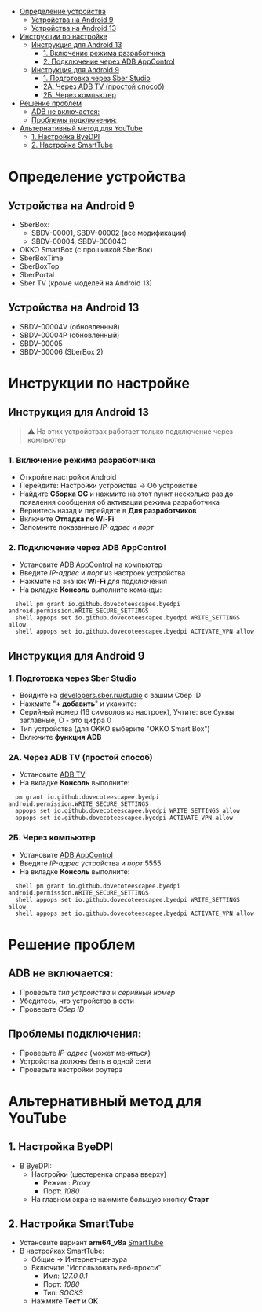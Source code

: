 ﻿- [Определение устройства](#определение-устройства)
  - [Устройства на Android 9](#устройства-на-android-9)
  - [Устройства на Android 13](#устройства-на-android-13)
- [Инструкции по настройке](#инструкции-по-настройке)
  - [Инструкция для Android 13](#инструкция-для-android-13)
    - [1. Включение режима разработчика](#1-включение-режима-разработчика)
    - [2. Подключение через ADB AppControl](#2-подключение-через-adb-appcontrol)
  - [Инструкция для Android 9](#инструкция-для-android-9)
    - [1. Подготовка через Sber Studio](#1-подготовка-через-sber-studio)
    - [2А. Через ADB TV (простой способ)](#2а-через-adb-tv-простой-способ)
    - [2Б. Через компьютер](#2б-через-компьютер)
- [Решение проблем](#решение-проблем)
  - [ADB не включается:](#adb-не-включается)
  - [Проблемы подключения:](#проблемы-подключения)
- [Альтернативный метод для YouTube](#альтернативный-метод-для-youtube)
  - [1. Настройка ByeDPI](#1-настройка-byebyedpi)
  - [2. Настройка SmartTube](#2-настройка-smarttube)

# Определение устройства

## Устройства на Android 9

- SberBox:
  - SBDV-00001, SBDV-00002 (все модификации)
  - SBDV-00004, SBDV-00004C
- OKKO SmartBox (с прошивкой SberBox)
- SberBoxTime
- SberBoxTop
- SberPortal
- Sber TV (кроме моделей на Android 13)

## Устройства на Android 13

- SBDV-00004V (обновленный)
- SBDV-00004Р (обновленный)
- SBDV-00005
- SBDV-00006 (SberBox 2)

# Инструкции по настройке

## Инструкция для Android 13

> ⚠️ На этих устройствах работает только подключение через компьютер

### 1. Включение режима разработчика

- Откройте настройки Android
- Перейдите: Настройки устройства → Об устройстве
- Найдите **Сборка ОС** и нажмите на этот пункт несколько раз до появления сообщения об активации режима разработчика
- Вернитесь назад и перейдите в **Для разработчиков**
- Включите **Отладка по Wi-Fi**
- Запомните показанные *IP-адрес* и *порт*

### 2. Подключение через ADB AppControl

- Установите [ADB AppControl](https://adbappcontrol.com/ru/#download) на компьютер
- Введите *IP-адрес* и *порт* из настроек устройства
- Нажмите на значок **Wi-Fi** для подключения
- На вкладке **Консоль** выполните команды:

```
  shell pm grant io.github.dovecoteescapee.byedpi android.permission.WRITE_SECURE_SETTINGS
  shell appops set io.github.dovecoteescapee.byedpi WRITE_SETTINGS allow
  shell appops set io.github.dovecoteescapee.byedpi ACTIVATE_VPN allow
```

## Инструкция для Android 9

### 1. Подготовка через Sber Studio

- Войдите на [developers.sber.ru/studio](https://developers.sber.ru/studio/settings/devices) с вашим Сбер ID
- Нажмите "**+ добавить**" и укажите:
- Серийный номер (16 символов из настроек), Учтите: все буквы заглавные, O - это цифра 0
- Тип устройства (для OKKO выберите "OKKO Smart Box")
- Включите **функция ADB**

### 2А. Через ADB TV (простой способ)

- Установите [ADB TV](https://adbappcontrol.com/tv/download/?r=latest&lang=ru)
- На вкладке **Консоль** выполните:

```
  pm grant io.github.dovecoteescapee.byedpi android.permission.WRITE_SECURE_SETTINGS
  appops set io.github.dovecoteescapee.byedpi WRITE_SETTINGS allow
  appops set io.github.dovecoteescapee.byedpi ACTIVATE_VPN allow
```

### 2Б. Через компьютер

- Установите [ADB AppControl](https://adbappcontrol.com/ru/#download)
- Введите *IP-адрес* устройства и *порт* 5555
- На вкладке **Консоль** выполните:

```
  shell pm grant io.github.dovecoteescapee.byedpi android.permission.WRITE_SECURE_SETTINGS
  shell appops set io.github.dovecoteescapee.byedpi WRITE_SETTINGS allow
  shell appops set io.github.dovecoteescapee.byedpi ACTIVATE_VPN allow
```

# Решение проблем

## ADB не включается:

- Проверьте *тип устройства* и *серийный номер*
- Убедитесь, что устройство в сети
- Проверьте *Сбер ID*

## Проблемы подключения:

- Проверьте *IP-адрес* (может меняться)
- Устройства должны быть в одной сети
- Проверьте настройки роутера

# Альтернативный метод для YouTube

## 1. Настройка ByeDPI

- В ByeDPI:
  - Настройки (шестеренка справа вверху)
    - Режим : *Proxy*
    - Порт: *1080*
  - На главном экране нажмите большую кнопку **Старт**

## 2. Настройка SmartTube

- Установите вариант **arm64_v8a** [SmartTube](https://github.com/yuliskov/SmartTube/releases/latest)
- В настройках SmartTube:
  - Общие → Интернет-цензура
  - Включите "Использовать веб-прокси"
    - Имя: *127.0.0.1*
    - Порт: *1080*
    - Тип: *SOCKS*
  - Нажмите **Тест** и **ОК**
